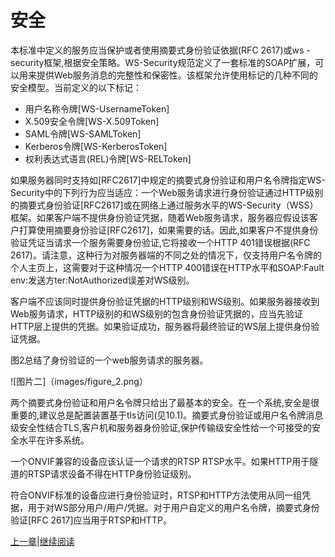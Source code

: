 # 安全

本标准中定义的服务应当保护或者使用摘要式身份验证依据(RFC 2617)或ws - security框架,根据安全策略。WS-Security规范定义了一套标准的SOAP扩展，可以用来提供Web服务消息的完整性和保密性。该框架允许使用标记的几种不同的安全模型。当前定义的以下标记：
 * 用户名称令牌[WS-UsernameToken]
 * X.509安全令牌[WS-X.509Token]
 * SAML令牌[WS-SAMLToken]
 * Kerberos令牌[WS-KerberosToken]
 * 权利表达式语言(REL)令牌[WS-RELToken]

如果服务器同时支持如[RFC2617]中规定的摘要式身份验证和用户名令牌指定WS-Security中的下列行为应当适应：一个Web服务请求进行身份验证通过HTTP级别的摘要式身份验证[RFC2617]或在网络上通过服务水平的WS-Security（WSS）框架。如果客户端不提供身份验证凭据，随着Web服务请求，服务器应假设该客户打算使用摘要身份验证[RFC2617]，如果需要的话。因此,如果客户不提供身份验证凭证当请求一个服务需要身份验证,它将接收一个HTTP 401错误根据(RFC 2617)。请注意，这种行为对服务器端的不同之处的情况下，仅支持用户名令牌的个人主页上，这需要对于这种情况一个HTTP 400错误在HTTP水平和SOAP:Fault env:发送方ter:NotAuthorized误差对WS级别。

客户端不应该同时提供身份验证凭据的HTTP级别和WS级别。如果服务器接收到Web服务请求，HTTP级别的和WS级别的包含身份验证凭据的，应当先验证HTTP层上提供的凭据。如果验证成功，服务器将最终验证的WS层上提供身份验证凭据。

图2总结了身份验证的一个web服务请求的服务器。

![图片二]（images/figure_2.png）

两个摘要式身份验证和用户名令牌只给出了最基本的安全。在一个系统,安全是很重要的,建议总是配置装置基于tls访问(见10.1)。摘要式身份验证或用户名令牌消息级安全性结合TLS,客户机和服务器身份验证,保护传输级安全性给一个可接受的安全水平在许多系统。

一个ONVIF兼容的设备应该认证一个请求的RTSP RTSP水平。如果HTTP用于隧道的RTSP请求设备不得在HTTP身份验证级别。

符合ONVIF标准的设备应进行身份验证时，RTSP和HTTP方法使用从同一组凭据，用于对WS​​部分用户/用户/凭据。对于用户自定义的用户名令牌，摘要式身份验证[RFC 2617]应当用于RTSP和HTTP。


[上一章](05.11.02.md)|[继续阅读](05.12.01.md)